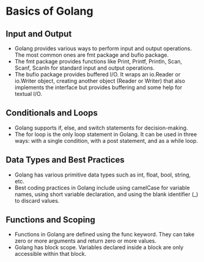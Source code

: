 # Basics of Golang

## Input and Output
- Golang provides various ways to perform input and output operations. The most common ones are fmt package and bufio package.
- The fmt package provides functions like Print, Printf, Println, Scan, Scanf, Scanln for standard input and output operations.
- The bufio package provides buffered I/O. It wraps an io.Reader or io.Writer object, creating another object (Reader or Writer) that also implements the interface but provides buffering and some help for textual I/O.

## Conditionals and Loops
- Golang supports if, else, and switch statements for decision-making.
- The for loop is the only loop statement in Golang. It can be used in three ways: with a single condition, with a post statement, and as a while loop.

## Data Types and Best Practices
- Golang has various primitive data types such as int, float, bool, string, etc.
- Best coding practices in Golang include using camelCase for variable names, using short variable declaration, and using the blank identifier (_) to discard values.

## Functions and Scoping
- Functions in Golang are defined using the func keyword. They can take zero or more arguments and return zero or more values.
- Golang has block scope. Variables declared inside a block are only accessible within that block.